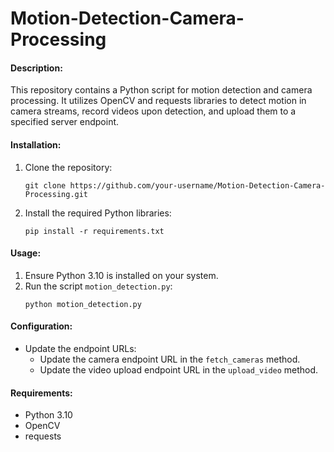 # Motion-Detection-Camera-Processing

#### Description:
This repository contains a Python script for motion detection and camera processing. It utilizes OpenCV and requests libraries to detect motion in camera streams, record videos upon detection, and upload them to a specified server endpoint.

#### Installation:
1. Clone the repository:
   ```
   git clone https://github.com/your-username/Motion-Detection-Camera-Processing.git
   ```
2. Install the required Python libraries:
   ```
   pip install -r requirements.txt
   ```

#### Usage:
1. Ensure Python 3.10 is installed on your system.
2. Run the script `motion_detection.py`:
   ```
   python motion_detection.py
   ```

#### Configuration:
- Update the endpoint URLs:
  - Update the camera endpoint URL in the `fetch_cameras` method.
  - Update the video upload endpoint URL in the `upload_video` method.

#### Requirements:
- Python 3.10
- OpenCV
- requests
